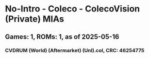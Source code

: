# No-Intro - Coleco - ColecoVision (Private) MIAs
## Games: 1, ROMs: 1, as of 2025-05-16

### CVDRUM (World) (Aftermarket) (Unl).col, CRC: 46254775
